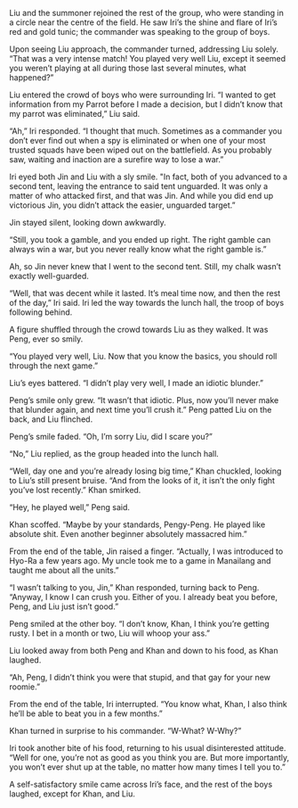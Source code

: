 Liu and the summoner rejoined the rest of the group, who were standing in a circle near the centre of the field. He saw Iri’s the shine and flare of Iri’s red and gold tunic; the commander was speaking to the group of boys.

Upon seeing Liu approach, the commander turned, addressing Liu solely. “That was a very intense match! You played very well Liu, except it seemed you weren’t playing at all during those last several minutes, what happened?”

Liu entered the crowd of boys who were surrounding Iri. “I wanted to get information from my Parrot before I made a decision, but I didn’t know that my parrot was eliminated,” Liu said.

“Ah,” Iri responded. “I thought that much. Sometimes as a commander you don’t ever find out when a spy is eliminated or when one of your most trusted squads have been wiped out on the battlefield. As you probably saw, waiting and inaction are a surefire way to lose a war.” 

Iri eyed both Jin and Liu with a sly smile. "In fact, both of you advanced to a second tent, leaving the entrance to said tent unguarded. It was only a matter of who attacked first, and that was Jin. And while you did end up victorious Jin, you didn’t attack the easier, unguarded target.”

Jin stayed silent, looking down awkwardly.

“Still, you took a gamble, and you ended up right. The right gamble can always win a war, but you never really know what the right gamble is.” 

Ah, so Jin never knew that I went to the second tent. Still, my chalk wasn’t exactly well-guarded.

“Well, that was decent while it lasted. It’s meal time now, and then the rest of the day,” Iri said. Iri led the way towards the lunch hall, the troop of boys following behind.

A figure shuffled through the crowd towards Liu as they walked. It was Peng, ever so smily.

“You played very well, Liu. Now that you know the basics, you should roll through the next game.”

Liu’s eyes battered. “I didn’t play very well, I made an idiotic blunder.”

Peng’s smile only grew. “It wasn’t that idiotic. Plus, now you’ll never make that blunder again, and next time you’ll crush it.” Peng patted Liu on the back, and Liu flinched.

Peng’s smile faded.  “Oh, I’m sorry Liu, did I scare you?” 

“No,” Liu replied, as the group headed into the lunch hall. 

“Well, day one and you’re already losing big time,” Khan chuckled, looking to Liu’s still present bruise. “And from the looks of it, it isn’t the only fight you’ve lost recently.” Khan smirked.

“Hey, he played well,” Peng said. 

Khan scoffed. “Maybe by your standards, Pengy-Peng. He played like absolute shit. Even another beginner absolutely massacred him.”

From the end of the table, Jin raised a finger. “Actually, I was introduced to Hyo-Ra a few years ago. My uncle took me to a game in Manailang and taught me about all the units.”

“I wasn’t talking to you, Jin,” Khan responded, turning back to Peng. “Anyway, I know I can crush you. Either of you. I already beat you before, Peng, and Liu just isn’t good.”

Peng smiled at the other boy. “I don’t know, Khan, I think you’re getting rusty. I bet in a month or two, Liu will whoop your ass.”

Liu looked away from both Peng and Khan and down to his food, as Khan laughed.

“Ah, Peng, I didn’t think you were that stupid, and that gay for your new roomie.”

From the end of the table, Iri interrupted. “You know what, Khan, I also think he’ll be able to beat you in a few months.”

Khan turned in surprise to his commander. “W-What? W-Why?”

Iri took another bite of his food, returning to his usual disinterested attitude. “Well for one, you’re not as good as you think you are. But more importantly, you won’t ever shut up at the table, no matter how many times I tell you to.”

A self-satisfactory smile came across Iri’s face, and the rest of the boys laughed, except for Khan, and Liu.




